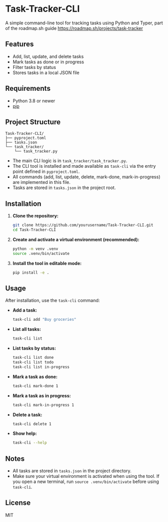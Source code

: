 # Task-Tracker-CLI

A simple command-line tool for tracking tasks using Python and Typer, part of the roadmap.sh guide https://roadmap.sh/projects/task-tracker

## Features

- Add, list, update, and delete tasks
- Mark tasks as done or in progress
- Filter tasks by status
- Stores tasks in a local JSON file

## Requirements

- Python 3.8 or newer
- [pip](https://pip.pypa.io/en/stable/)

## Project Structure

```
Task-Tracker-CLI/
├── pyproject.toml
├── tasks.json
└── task_tracker/
    └── task_tracker.py
```

- The main CLI logic is in `task_tracker/task_tracker.py`.
- The CLI tool is installed and made available as `task-cli` via the entry point defined in `pyproject.toml`.
- All commands (add, list, update, delete, mark-done, mark-in-progress) are implemented in this file.
- Tasks are stored in `tasks.json` in the project root.

## Installation

1. **Clone the repository:**
   ```bash
   git clone https://github.com/yourusername/Task-Tracker-CLI.git
   cd Task-Tracker-CLI
   ```

2. **Create and activate a virtual environment (recommended):**
   ```bash
   python -m venv .venv
   source .venv/bin/activate
   ```

3. **Install the tool in editable mode:**
   ```bash
   pip install -e .
   ```

## Usage

After installation, use the `task-cli` command:

- **Add a task:**
  ```bash
  task-cli add "Buy groceries"
  ```

- **List all tasks:**
  ```bash
  task-cli list
  ```

- **List tasks by status:**
  ```bash
  task-cli list done
  task-cli list todo
  task-cli list in-progress
  ```

- **Mark a task as done:**
  ```bash
  task-cli mark-done 1
  ```

- **Mark a task as in progress:**
  ```bash
  task-cli mark-in-progress 1
  ```

- **Delete a task:**
  ```bash
  task-cli delete 1
  ```

- **Show help:**
  ```bash
  task-cli --help
  ```

## Notes

- All tasks are stored in `tasks.json` in the project directory.
- Make sure your virtual environment is activated when using the tool. If you open a new terminal, run `source .venv/bin/activate` before using `task-cli`.

## License

MIT
